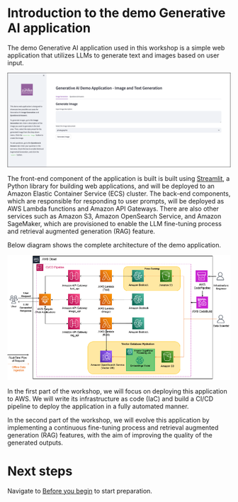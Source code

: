 # Introduction to the demo Generative AI application

The demo Generative AI application used in this workshop is a simple web application that utilizes LLMs to generate text and images based on user input.

![](./img/demo-app.png)

The front-end component of the application is built is built using [Streamlit](https://streamlit.io/), a Python library for building web applications, and will be deployed to an Amazon Elastic Container Service (ECS) cluster. The back-end components, which are responsible for responding to user prompts, will be deployed as AWS Lambda functions and Amazon API Gateways. There are also other services such as Amazon S3, Amazon OpenSearch Service, and Amazon SageMaker, which are provisioned to enable the LLM fine-tuning process and retrieval augmented generation (RAG) feature.

Below diagram shows the complete architecture of the demo application.

![](./img/architecture_full.png)

In the first part of the workshop, we will focus on deploying this application to AWS. We will write its infrastructure as code (IaC) and build a CI/CD pipeline to deploy the application in a fully automated manner.

In the second part of the workshop, we will evolve this application by implementing a continuous fine-tuning process and retrieval augmented generation (RAG) features, with the aim of improving the quality of the generated outputs.

# Next steps

Navigate to [Before you begin](/10-before-you-begin.md) to start preparation.
